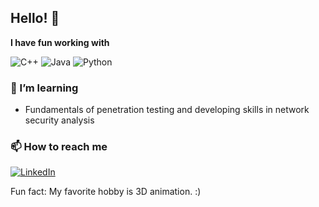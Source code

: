 ## Hello! 👋

**I have fun working with**

<div display="flex">
  <img src="https://img.shields.io/badge/c++-%2300599C.svg?style=for-the-badge&logo=c%2B%2B&logoColor=white" alt="C++"/>
  <img src="https://img.shields.io/badge/typescript-%23007ACC.svg?style=for-the-badge&logo=typescript&logoColor=white" alt="Java"/>
  <img src="https://img.shields.io/badge/Gatsby-%23663399.svg?style=for-the-badge&logo=gatsby&logoColor=white" alt="Python"/>
</div>

<!--
**Narmin-S/Narmin-S** is a ✨ _special_ ✨ repository because its `README.md` (this file) appears on your GitHub profile.

Here are some ideas to get you started:

- 🔭 I’m currently working on ...
- 🌱 I’m currently learning ...
- 👯 I’m looking to collaborate on ...
- 🤔 I’m looking for help with ...
- 💬 Ask me about ...
- 📫 How to reach me: ...
- 😄 Pronouns: ...
- ⚡ Fun fact: ...
-->

### 🌱 I’m learning

- Fundamentals of penetration testing and developing skills in network security analysis



### 📫 How to reach me

<div display="flex">
  <a href="https://www.linkedin.com/in/narmin-v-serrano/">
    <img src="https://img.shields.io/badge/linkedin-%230077B5.svg?style=for-the-badge&logo=linkedin&logoColor=white" alt="LinkedIn"/>
  </a>
</div>



Fun fact: 
My favorite hobby is 3D animation. :)
